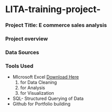 # LITA-training-project-

### Project Title: E commerce sales analysis 

### Project overview 

### Data Sources

### Tools Used 
- MIcrosoft Excel  [Download Here](https://www.microsoft.com)
  1. for Data Cleaning
  2. for  Analysis
  3. for Visualization
- SQL- Structured Querying of Data 
- Github for Portfolio building 

